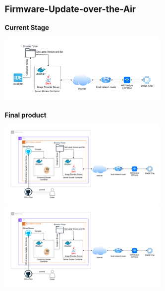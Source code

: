 # Firmware-Update-over-the-Air


## Current Stage
![](assets/FOTA-AWS.current.png)

## Final product
![](assets/FOTA-AWS.final.png)
![](assets/FOTA-AWS-final.png)
